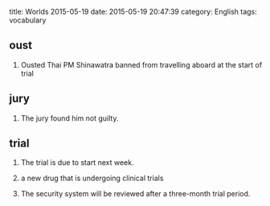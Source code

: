 title: Worlds 2015-05-19
date: 2015-05-19 20:47:39
category: English
tags: vocabulary


## oust

1. Ousted Thai PM Shinawatra banned from travelling aboard at the start of trial

## jury

1. The jury found him not guilty.

## trial

1. The trial is due to start next week.

2. a new drug that is undergoing clinical trials

3. The security system will be reviewed after a three-month trial period.

